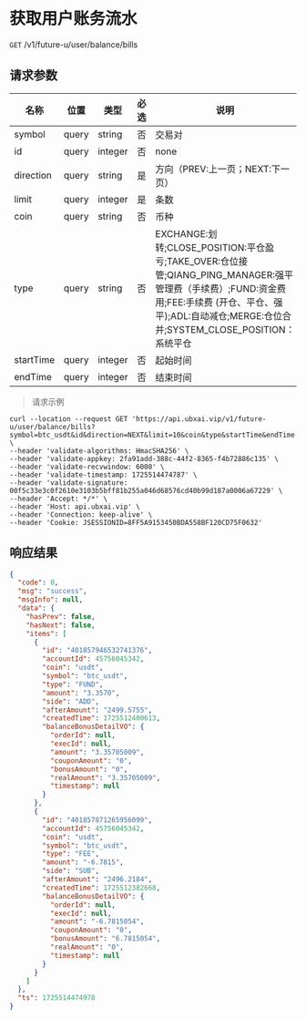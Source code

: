 # 获取用户账务流水

`GET` /v1/future-u/user/balance/bills

## 请求参数

| 名称        | 位置    | 类型      | 必选 | 说明                                                                                                                                                       |
|-----------|-------|---------|----|----------------------------------------------------------------------------------------------------------------------------------------------------------|
| symbol    | query | string  | 否  | 交易对                                                                                                                                                      |
| id        | query | integer | 否  | none                                                                                                                                                     |
| direction | query | string  | 是  | 方向（PREV:上一页；NEXT:下一页）                                                                                                                                    |
| limit     | query | integer | 是  | 条数                                                                                                                                                       |
| coin      | query | string  | 否  | 币种                                                                                                                                                       |
| type      | query | string  | 否  | EXCHANGE:划转;CLOSE_POSITION:平仓盈亏;TAKE_OVER:仓位接管;QIANG_PING_MANAGER:强平管理费（手续费）;FUND:资金费用;FEE:手续费 (开仓、平仓、强平);ADL:自动减仓;MERGE:仓位合并;SYSTEM_CLOSE_POSITION：系统平仓 |
| startTime | query | integer | 否  | 起始时间                                                                                                                                                     |
| endTime   | query | integer | 否  | 结束时间                                                                                                                                                     |

> 请求示例

```shell
curl --location --request GET 'https://api.ubxai.vip/v1/future-u/user/balance/bills?symbol=btc_usdt&id&direction=NEXT&limit=10&coin&type&startTime&endTime' \
--header 'validate-algorithms: HmacSHA256' \
--header 'validate-appkey: 2fa91add-388c-44f2-8365-f4b72886c135' \
--header 'validate-recvwindow: 6000' \
--header 'validate-timestamp: 1725514474787' \
--header 'validate-signature: 00f5c33e3c0f2610e3103b5bff81b255a046d68576cd40b99d187a0006a67229' \
--header 'Accept: */*' \
--header 'Host: api.ubxai.vip' \
--header 'Connection: keep-alive' \
--header 'Cookie: JSESSIONID=8FF5A9153450BDA558BF120CD75F0632'
```

## 响应结果

```json
{
  "code": 0,
  "msg": "success",
  "msgInfo": null,
  "data": {
    "hasPrev": false,
    "hasNext": false,
    "items": [
      {
        "id": "401857946532741376",
        "accountId": 45756045342,
        "coin": "usdt",
        "symbol": "btc_usdt",
        "type": "FUND",
        "amount": "3.3570",
        "side": "ADD",
        "afterAmount": "2499.5755",
        "createdTime": 1725512400613,
        "balanceBonusDetailVO": {
          "orderId": null,
          "execId": null,
          "amount": "3.35705009",
          "couponAmount": "0",
          "bonusAmount": "0",
          "realAmount": "3.35705009",
          "timestamp": null
        }
      },
      {
        "id": "401857871265956099",
        "accountId": 45756045342,
        "coin": "usdt",
        "symbol": "btc_usdt",
        "type": "FEE",
        "amount": "-6.7815",
        "side": "SUB",
        "afterAmount": "2496.2184",
        "createdTime": 1725512382668,
        "balanceBonusDetailVO": {
          "orderId": null,
          "execId": null,
          "amount": "-6.7815054",
          "couponAmount": "0",
          "bonusAmount": "6.7815054",
          "realAmount": "0",
          "timestamp": null
        }
      }
    ]
  },
  "ts": 1725514474978
}
```

